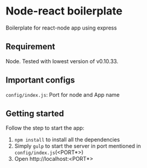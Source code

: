 # Node-react boilerplate
Boilerplate for react-node app using express

## Requirement
Node. Tested with lowest version of v0.10.33.

## Important configs
`config/index.js`: Port for node and App name

## Getting started
Follow the step to start the app:
 1. `npm install` to install all the dependencies
 2. Simply `gulp` to start the server in port mentioned in `config/index.js`(<PORT*>)
 3. Open http://localhost:<PORT*>